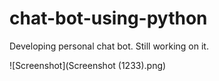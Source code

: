 # chat-bot-using-python

Developing personal chat bot. Still working on it.

![Screenshot](Screenshot (1233).png)
